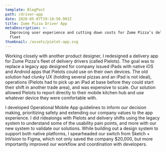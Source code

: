 ```yaml
---
template: BlogPost
path: /driver-app
date: 2020-05-07T19:18:50.991Z
title: Zume Pizza Driver App
metaDescription: >-
  Improving user experience and cutting down costs for Zume Pizza’s delivery
  fleet
thumbnail: /assets/pielot-app.svg
---
```

Working closely with another product designer, I redesigned a delivery app for Zume Pizza's fleet of delivery drivers (called Pielots). The goal was to replace a legacy app designed for company issued iPads with native iOS and Android apps that Pielots could use on their own devices. The old solution had clunky UX (holding several pizzas and an iPad is not ideal), operations (Pielots had to pick up an iPad at base before they could start their shift in another trade area), and was expensive to scale. Our solution allowed Pielots to report directly to their mobile kitchen hub and use whatever device they were comfortable with. 

I developed Operational Mobile App guidelines to inform our decision making, prioritizing safety and extending our company values to the app experience. I did ridealongs with Pielots and delivery shifts using the legacy system to understand some of the usability pain points, and more with our new system to validate our solutions. While building out a design system to support both native platforms, I spearheaded our switch from Sketch + InVision to Figma, which not only saved the company $20,000, but more importantly improved our workflow and coordination with developers.
